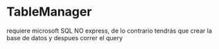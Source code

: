 # TableManager

requiere microsoft SQL NO express, de lo contrario tendrás que crear la base de datos y despues correr el query
